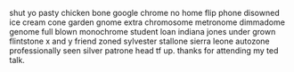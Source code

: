 shut yo pasty chicken bone google chrome no home flip phone disowned ice cream cone garden gnome extra chromosome metronome dimmadome genome full blown monochrome student loan indiana jones under grown flintstone x and y friend zoned sylvester stallone sierra leone autozone professionally seen silver patrone head tf up. thanks for attending my ted talk.
